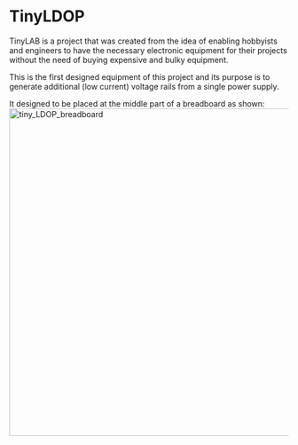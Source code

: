 # TinyLDOP
TinyLAB is a project that was created from the idea of enabling hobbyists and engineers to have the necessary electronic equipment for their projects without the need of buying expensive and bulky equipment.

This is the first designed equipment of this project and its purpose is to generate additional (low current) voltage rails from a single power supply.

It designed to be placed at the middle part of a breadboard as shown:
<img width="590" alt="tiny_LDOP_breadboard" src="https://github.com/user-attachments/assets/f95d3907-ff36-4e7b-826b-2feead970cd0">
